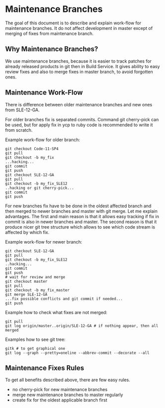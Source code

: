 Maintenance Branches
====================
The goal of this document is to describe and explain work-flow for maintenance
branches. It do not affect development in master except of merging of fixes from
maintenance branch.

Why Maintenance Branches?
-------------------------
We use maintenance branches, because it is easier to track patches for already
released products in git then in Build Service. It gives ability to easy review
fixes and also to merge fixes in master branch, to avoid forgotten ones.

Maintenance Work-Flow
---------------------
There is difference between older maintenance branches and new ones from
SLE-12-GA.

For older branches fix is separated commits. Command git cherry-pick can be
used, but for apply fix in ycp to ruby code is recommended to write it from
scratch.

Example work-flow for older branch:
```
git checkout Code-11-SP4
git pull
git checkout -b my_fix
...hacking...
git commit
git push
git checkout SLE-12-GA
git pull
git checkout -b my_fix_SLE12
..hacking or git cherry-pick...
git commit
git push
```

For new branches fix have to be done in the oldest affected branch and then
merged to newer branches and master with git merge. Let me explain advantages.
The first and main reason is that it allows easy tracking if fix in commit is
also in newer branches and master. The second reason is that it produce nicer
git tree structure which allows to see which code stream is affected by which
fix.

Example work-flow for newer branch:
```
git checkout SLE-12-GA
git pull
git checkout -b my_fix_SLE12
..hacking...
git commit
git push
# wait for review and merge
git checkout master
git pull
git checkout -b my_fix_master
git merge SLE-12-GA
...fix possible conflicts and git commit if needed...
git push
```

Example how to check what fixes are not merged:
```
git pull
git log origin/master..origin/SLE-12-GA # if nothing appear, then all merged
```

Examples how to see git tree:
```
gitk # to get graphical one
git log --graph --pretty=oneline --abbrev-commit --decorate --all
```

Maintenance Fixes Rules
-----------------------
To get all benefits described above, there are few easy rules.
* no cherry-pick for new maintenance branches
* merge new maintenance branches to master regularly
* create fix for the oldest applicable branch first
